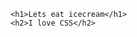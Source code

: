 <!doctype html>
<html lang="en">

<head>
    <title>Learn CSS</title>
</head>

<body>

    <h1>Lets eat icecream</h1>
    <h2>I love CSS</h2>


</body>

</html>